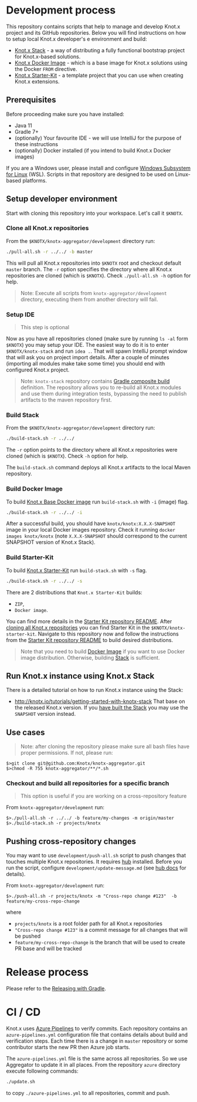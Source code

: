 # Development process
This repository contains scripts that help to manage and develop Knot.x project and its GitHub repositories.
Below you will find instructions on how to setup local Knot.x developer's e environment and build:
- [Knot.x Stack](https://github.com/Knotx/knotx-stack) - a way of distributing a fully functional bootstrap project for Knot.x-based solutions.
- [Knot.x Docker Image](https://github.com/Knotx/knotx-docker) - which is a base image for Knot.x solutions using the Docker `FROM` directive.   
- [Knot.x Starter-Kit](https://github.com/Knotx/knotx-starter-kit) - a template project that you can use when creating Knot.x extensions. 

## Prerequisites
Before proceeding make sure you have installed:
- Java 11
- Gradle 7+
- (optionally) Your favourite IDE - we will use IntelliJ for the purpose of these instructions
- (optionally) Docker installed (if you intend to build Knot.x Docker images)

If you are a Windows user, please install and configure [Windows Subsystem for Linux](https://docs.microsoft.com/en-us/windows/wsl/install-win10) (WSL).
Scripts in that repository are designed to be used on Linux-based platforms.

## Setup developer environment
Start with cloning this repository into your workspace. Let's call it `$KNOTX`.

### Clone all Knot.x repositories
From the `$KNOTX/knotx-aggregator/development` directory run:

```bash
./pull-all.sh -r ../../ -b master
```

This will pull all Knot.x repositories into `$KNOTX` root and checkout default `master` branch.
The `-r` option specifies the directory where all Knot.x repositories are cloned (which is `$KNOTX`).
Check `./pull-all.sh -h` option for help. 

> Note:
> Execute all scripts from `knotx-aggregator/development` directory, executing them from another 
directory will fail.

### Setup IDE
> This step is optional
 
Now as you have all repositories cloned (make sure by running `ls -al` form `$KNOTX`) you may setup your IDE.
The easiest way to do it is to enter `$KNOTX/knotx-stack` and run `idea .`. 
That will spawn IntelliJ prompt window that will ask you on project import details. After a couple of minutes (importing
all modules make take some time) you should end with configured Knot.x project.

> Note:
> `knotx-stack` repository contains [Gradle composite build](https://docs.gradle.org/current/userguide/composite_builds.html) definition.
> The repository allows you to re-build all Knot.x modules and use them during integration tests, bypassing the
  need to publish artifacts to the maven repository first.

### Build Stack
From the `$KNOTX/knotx-aggregator/development` directory run:

```bash
./build-stack.sh -r ../../
```
The `-r` option points to the directory where all Knot.x repositories were cloned (which is `$KNOTX`).
Check `-h` option for help. 

The `build-stack.sh` command deploys all Knot.x artifacts to the local Maven repository.

### Build Docker Image
To build [Knot.x Base Docker image](https://github.com/Knotx/knotx-docker) run `build-stack.sh` with `-i` (image) flag.

```bash
./build-stack.sh -r ../../ -i
```

After a successful build, you should have `knotx/knotx:X.X.X-SNAPSHOT` image in your local Docker images repository.
Check it running `docker images knotx/knotx` (note `X.X.X-SNAPSHOT` should correspond to the current SNAPSHOT version of Knot.x Stack).

### Build Starter-Kit
To build [Knot.x Starter-Kit](https://github.com/Knotx/knotx-starter-kit) run `build-stack.sh` with `-s` flag.

```bash
./build-stack.sh -r ../../ -s
```

There are 2 distributions that `Knot.x Starter-Kit` builds:
- `ZIP`,
- `Docker image`.

You can find more details in the [Starter Kit repository README](https://github.com/Knotx/knotx-starter-kit).
After [cloning all Knot.x repositories](#clone-all-knotx-repositories) you can find Starter Kit in the
`$KNOTX/knotx-starter-kit`. Navigate to this repository now and follow the instructions from the 
[Starter Kit repository README](https://github.com/Knotx/knotx-starter-kit) to build desired distributions.

> Note that you need to build [Docker Image](#build-docker-image) if you want to use Docker image distribution.
> Otherwise, building [Stack](#build-stack) is sufficient.

## Run Knot.x instance using Knot.x Stack
There is a detailed tutorial on how to run Knot.x instance using the Stack:
- http://knotx.io/tutorials/getting-started-with-knotx-stack
That base on the released Knot.x version. If you [have built the Stack](#build-stack) you may use the `SNAPSHOT` version instead.

## Use cases
> Note: after cloning the repository please make sure all bash files have proper permissions.
> If not, please run:

```
$>git clone git@github.com:Knotx/knotx-aggregator.git
$>chmod -R 755 knotx-aggregator/**/*.sh
```

### Checkout and build all repositories for a specific branch
> This option is useful if you are working on a cross-repository feature

From `knotx-aggregator/development` run:
```
$>./pull-all.sh -r ../../ -b feature/my-changes -m origin/master
$>./build-stack.sh -r projects/knotx
```

## Pushing cross-repository changes
You may want to use `development/push-all.sh` script to push changes that touches multiple Knot.x repositories.
It requires [hub](https://hub.github.com/) installed.
Before you run the script, configure `development/update-message.md` (see [hub docs](https://hub.github.com/hub-pull-request.1.html) for details).

From `knotx-aggregator/development` run:
```
$>./push-all.sh -r projects/knotx -m "Cross-repo change #123"  -b feature/my-cross-repo-change
```
where
- `projects/knotx` is a root folder path for all Knot.x repositories
- `"Cross-repo change #123"` is a commit message for all changes that will be pushed
- `feature/my-cross-repo-change` is the branch that will be used to create PR base and will be tracked

# Release process
Please refer to the [Releasing with Gradle](https://github.com/Knotx/knotx-aggregator/tree/master/release-gradle).

# CI / CD
Knot.x uses [Azure Pipelines](https://dev.azure.com/knotx/Knotx/_build) to verify commits. Each
repository contains an `azure-pipelines.yml` configuration file that contains details about build and 
verification steps. Each time there is a change in `master` repository or some contributor starts 
the new PR then Azure job starts.

The `azure-pipelines.yml` file is the same across all repositories. So we use Aggregator to update 
it in all places. From the repository `azure` directory execute following commands:
```bash
./update.sh
```
to copy `./azure-pipelines.yml` to all repositories, commit and push. 

